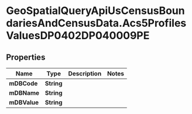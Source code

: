 # GeoSpatialQueryApiUsCensusBoundariesAndCensusData.Acs5ProfilesValuesDP0402DP040009PE

## Properties

Name | Type | Description | Notes
------------ | ------------- | ------------- | -------------
**mDBCode** | **String** |  | 
**mDBName** | **String** |  | 
**mDBValue** | **String** |  | 



